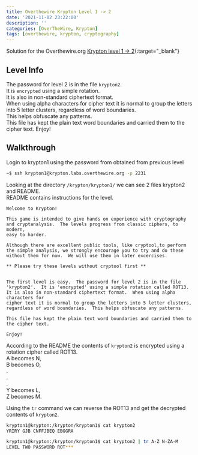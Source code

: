 ```yaml
---
title: Overthewire Krypton Level 1 -> 2
date: '2021-11-02 23:22:00'
description: ''
categories: [OverTheWire, Krypton]
tags: [overthewire, krypton, cryptography]
---
```


Solution for the Overthewire.org [Krypton level 1 -> 2](https://overthewire.org/wargames/krypton/krypton1.html){:target="\_blank"}

## Level Info  

The password for level 2 is in the file `krypton2`.  
It is `encrypted` using a simple rotation.  
It is also in non-standard ciphertext format.  
When using alpha characters for cipher text it is normal to group the letters into 5 letter clusters, regardless of word boundaries.  
This helps obfuscate any patterns.  
This file has kept the plain text word boundaries and carried them to the cipher text. Enjoy!


## Walkthrough

Login to krypton1 using the password from obtained from previous level

```bash
~$ ssh krypton1@krypton.labs.overthewire.org -p 2231
```

Looking at the directory `/krypton/krypton1/` we can see 2 files krypton2 and README.  
README contains instructions for the level.

```
Welcome to Krypton!

This game is intended to give hands on experience with cryptography
and cryptanalysis.  The levels progress from classic ciphers, to modern,
easy to harder.

Although there are excellent public tools, like cryptool,to perform
the simple analysis, we strongly encourage you to try and do these
without them for now.  We will use them in later excercises.

** Please try these levels without cryptool first **


The first level is easy.  The password for level 2 is in the file
'krypton2'.  It is 'encrypted' using a simple rotation called ROT13.
It is also in non-standard ciphertext format.  When using alpha characters for
cipher text it is normal to group the letters into 5 letter clusters,
regardless of word boundaries.  This helps obfuscate any patterns.

This file has kept the plain text word boundaries and carried them to
the cipher text.

Enjoy!
```

According to the README the contents of `krypton2` is encrypted using a rotation cipher called ROT13.  
A becomes N,  
B becomes O,  
    .  
    .  
    .  
Y becomes L,  
Z becomes M.

Using the `tr` command we can reverse the ROT13 and get the decrypted contents of `krypton2`.

```bash
krypton1@krypton:/krypton/krypton1$ cat krypton2
YRIRY GJB CNFFJBEQ EBGGRA

krypton1@krypton:/krypton/krypton1$ cat krypton2 | tr A-Z N-ZA-M
LEVEL TWO PASSWORD ROT***
```
